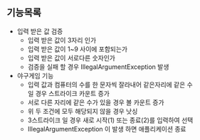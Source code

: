 ## 기능목록
* 입력 받은 값 검증
  * 입력 받은 값이 3자리 인가
  * 입력 받은 값이 1~9 사이에 포함되는가
  * 입력 받은 값이 서로다른 숫자인가
  * 검증을 실패 할 경우 IllegalArgumentException 발생
* 야구게임 기능
  * 입력 값과 컴퓨터의 수를 한 문자씩 잘라내어 같은자리에 같은 수<br>
    일 경우 스트라이크 카운트 증가
  * 서로 다른 자리에 같은 수가 있을 경우 볼 카운트 증가
  * 위 두 조건에 모두 해당되지 않을 경우 낫싱
  * 3스트라이크 일 경우 새로 시작(1) 또는 종료(2)를 입력하여 선택
  * IllegalArgumentException 이 발생 하면 애플리케이션 종료